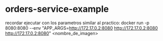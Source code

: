 # orders-service-example

recordar ejecutar con los parametros similar al practico:
docker run -p 8080:8080 --env "APP_ARGS=http://172.17.0.2:8080 http://172.17.0.2:8080 http://172.17.0.2:8080" <nombre_de_imagen>
